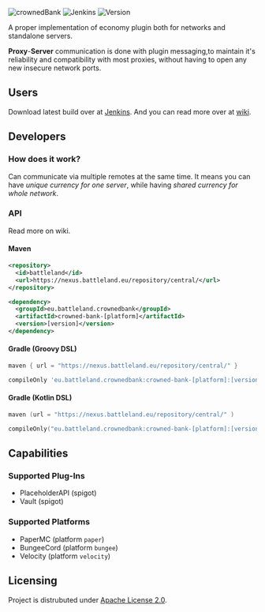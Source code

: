 
![crownedBank](https://user-images.githubusercontent.com/32541639/176990489-7ec08aab-1f3d-48ec-989e-d7d8122f50f9.png)
![Jenkins](https://img.shields.io/jenkins/build?jobUrl=https%3A%2F%2Fjenkins.battleland.eu%2Fjob%2FBattleLand%27s%2520Crowned%2520Bank%2F&style=for-the-badge)
![Version](https://img.shields.io/nexus/central/eu.battleland.crownedbank/crowned-bank-api?label=VERSION&server=https%3A%2F%2Fnexus.battleland.eu%2F&style=for-the-badge)

A proper implementation of economy plugin both for networks and standalone servers. 

**Proxy**-**Server** communication is done with plugin messaging,to maintain it's reliability and compatibility with most proxies,
without having to open any new insecure network ports. 

## Users
Download latest build over at [Jenkins](https://jenkins.battleland.eu/job/BattleLand's%20Crowned%20Bank/lastBuild/). And you can read more over at [wiki](https://github.com/battleland-eu/crowned-bank/wiki).

## Developers
### How does it work?
Can communicate via multiple remotes at the same time.
It means you can have *unique currency for one server*, while having *shared currency for whole network*.
### API
Read more on wiki.
#### Maven
```xml
<repository>
  <id>battleland</id>
  <url>https://nexus.battleland.eu/repository/central/</url>
</repository>
```
```xml
<dependency>
  <groupId>eu.battleland.crownedbank</groupId>
  <artifactId>crowned-bank-[platform]</artifactId>
  <version>[version]</version>
</dependency>
```
#### Gradle (Groovy DSL)
```groovy
maven { url = "https://nexus.battleland.eu/repository/central/" }
```
```groovy
compileOnly 'eu.battleland.crownedbank:crowned-bank-[platform]:[version]'
```
#### Gradle (Kotlin DSL)
```kotlin
maven (url = "https://nexus.battleland.eu/repository/central/" )
```
```kotlin
compileOnly("eu.battleland.crownedbank:crowned-bank-[platform]:[version]")
```

## Capabilities
### Supported Plug-Ins
- PlaceholderAPI (spigot)
- Vault (spigot)
### Supported Platforms
- PaperMC (platform `paper`)
- BungeeCord (platform `bungee`)
- Velocity (platform `velocity`)

## Licensing
Project is distrubuted under [Apache License 2.0](https://choosealicense.com/licenses/apache-2.0/#).
